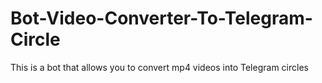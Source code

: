 # Bot-Video-Converter-To-Telegram-Circle
This is a bot that allows you to convert mp4 videos into Telegram circles
